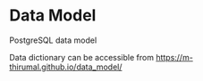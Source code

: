# Data Model
PostgreSQL data model

Data dictionary can be accessible from  https://m-thirumal.github.io/data_model/
